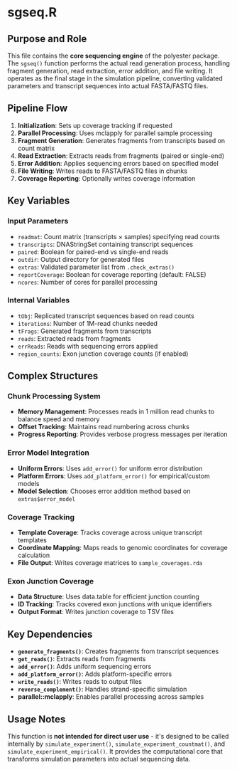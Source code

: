 # sgseq.R

## Purpose and Role
This file contains the **core sequencing engine** of the polyester package. The `sgseq()` function performs the actual read generation process, handling fragment generation, read extraction, error addition, and file writing. It operates as the final stage in the simulation pipeline, converting validated parameters and transcript sequences into actual FASTA/FASTQ files.

## Pipeline Flow
1. **Initialization**: Sets up coverage tracking if requested
2. **Parallel Processing**: Uses mclapply for parallel sample processing
3. **Fragment Generation**: Generates fragments from transcripts based on count matrix
4. **Read Extraction**: Extracts reads from fragments (paired or single-end)
5. **Error Addition**: Applies sequencing errors based on specified model
6. **File Writing**: Writes reads to FASTA/FASTQ files in chunks
7. **Coverage Reporting**: Optionally writes coverage information

## Key Variables

### Input Parameters
- `readmat`: Count matrix (transcripts × samples) specifying read counts
- `transcripts`: DNAStringSet containing transcript sequences
- `paired`: Boolean for paired-end vs single-end reads
- `outdir`: Output directory for generated files
- `extras`: Validated parameter list from `.check_extras()`
- `reportCoverage`: Boolean for coverage reporting (default: FALSE)
- `ncores`: Number of cores for parallel processing

### Internal Variables
- `tObj`: Replicated transcript sequences based on read counts
- `iterations`: Number of 1M-read chunks needed
- `tFrags`: Generated fragments from transcripts
- `reads`: Extracted reads from fragments
- `errReads`: Reads with sequencing errors applied
- `region_counts`: Exon junction coverage counts (if enabled)

## Complex Structures

### Chunk Processing System
- **Memory Management**: Processes reads in 1 million read chunks to balance speed and memory
- **Offset Tracking**: Maintains read numbering across chunks
- **Progress Reporting**: Provides verbose progress messages per iteration

### Error Model Integration
- **Uniform Errors**: Uses `add_error()` for uniform error distribution
- **Platform Errors**: Uses `add_platform_error()` for empirical/custom models
- **Model Selection**: Chooses error addition method based on `extras$error_model`

### Coverage Tracking
- **Template Coverage**: Tracks coverage across unique transcript templates
- **Coordinate Mapping**: Maps reads to genomic coordinates for coverage calculation
- **File Output**: Writes coverage matrices to `sample_coverages.rda`

### Exon Junction Coverage
- **Data Structure**: Uses data.table for efficient junction counting
- **ID Tracking**: Tracks covered exon junctions with unique identifiers
- **Output Format**: Writes junction coverage to TSV files

## Key Dependencies
- **`generate_fragments()`**: Creates fragments from transcript sequences
- **`get_reads()`**: Extracts reads from fragments
- **`add_error()`**: Adds uniform sequencing errors
- **`add_platform_error()`**: Adds platform-specific errors
- **`write_reads()`**: Writes reads to output files
- **`reverse_complement()`**: Handles strand-specific simulation
- **parallel::mclapply**: Enables parallel processing across samples

## Usage Notes
This function is **not intended for direct user use** - it's designed to be called internally by `simulate_experiment()`, `simulate_experiment_countmat()`, and `simulate_experiment_empirical()`. It provides the computational core that transforms simulation parameters into actual sequencing data.